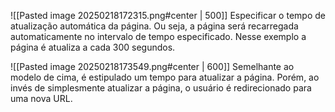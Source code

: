 ![[Pasted image 20250218172315.png#center | 500]]
Especificar o tempo de atualização automática da página. Ou seja, a página será recarregada automaticamente no intervalo de tempo especificado. Nesse exemplo a página é atualiza a cada 300 segundos.


![[Pasted image 20250218173549.png#center | 600]]
Semelhante ao modelo de cima, é estipulado um tempo para atualizar a página. Porém, ao invés de simplesmente atualizar a página, o usuário é redirecionado para uma nova URL. 